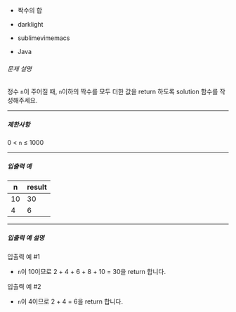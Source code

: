 - 짝수의 합
- darklight

- sublimevimemacs

- Java 

###### 문제 설명

정수 `n`이 주어질 때, `n`이하의 짝수를 모두 더한 값을 return 하도록 solution 함수를 작성해주세요.

------

##### 제한사항

0 < `n` ≤ 1000

------

##### 입출력 예

| n    | result |
| ---- | ------ |
| 10   | 30     |
| 4    | 6      |

------

##### 입출력 예 설명

입출력 예 #1

- `n`이 10이므로 2 + 4 + 6 + 8 + 10 = 30을 return 합니다.

입출력 예 #2

- `n`이 4이므로 2 + 4 = 6을 return 합니다.